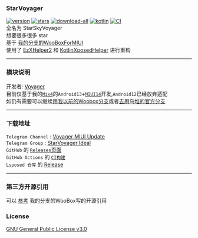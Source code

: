 ### StarVoyager

[![version](https://img.shields.io/github/v/release/hosizoraru/StarVoyager?style=for-the-badge)](https://github.com/hosizoraru/StarVoyager/releases) [![stars](https://img.shields.io/github/stars/hosizoraru/StarVoyager?style=for-the-badge)](https://github.com/hosizoraru/StarVoyager/stargazers) [![download-all](https://img.shields.io/github/downloads/hosizoraru/StarVoyager/total?style=for-the-badge)](https://t.me/VoyagerMIUIUpdate) [![kotlin](https://img.shields.io/github/languages/top/hosizoraru/StarVoyager?style=for-the-badge)](https://github.com/search?q=repo%3Ahosizoraru%2FStarVoyager++language%3AKotlin&type=code) [![CI](https://img.shields.io/github/actions/workflow/status/hosizoraru/StarVoyager/android.yml?branch=star&style=for-the-badge)](https://github.com/hosizoraru/StarVoyager/actions)   
全名为 StarSkyVoyager  
想要很多很多 star  
基于 [我的分支的WooBoxForMIUI](https://github.com/hosizoraru/WooBoxForMIUI)  
使用了 [EzXHelper2](https://github.com/KyuubiRan/EzXHelper)
和 [KotlinXposedHelper](https://github.com/yujincheng08/BiliRoaming/blob/master/app/src/main/java/me/iacn/biliroaming/utils/KotlinXposedHelper.kt)
进行重构

---

### 模块说明

开发者: [Voyager](https://github.com/hosizoraru)  
目前仅基于我的[`Mix4`](https://zh.wikipedia.org/wiki/小米MIX_4)的`Android13`+[`MIUI14`](https://home.miui.com)开发,`Android12`已经放弃适配  
如仍有需要可以继续[用我以前的Woobox分支](https://github.com/hosizoraru/WooBoxForMIUI/actions)或者[去用乌堆的官方分支](https://github.com/Simplicity-Team/WooBoxForMIUI/actions)

---

### 下载地址

`Telegram Channel` :   [Voyager MIUI Update](https://t.me/VoyagerMIUIUpdate)  
`Telegram Group` : [StarVoyager Ideal](https://t.me/+xtTB-ijLrlY2ZjFl)  
`GitHub` 的 [`Releases`页面](https://github.com/hosizoraru/StarVoyager/releases)  
`GitHub Actions` 的 [`CI构建`](https://github.com/hosizoraru/StarVoyager/actions)  
`Lsposed 仓库` 的 [Release](https://github.com/Xposed-Modules-Repo/star.sky.voyager/releases)

---

### 第三方开源引用

可以 [参考](https://github.com/hosizoraru/WooBoxForMIUI) 我的分支的WooBox写的开源引用

### License

[GNU General Public License v3.0](https://github.com/hosizoraru/StarVoyager/blob/main/LICENSE)
